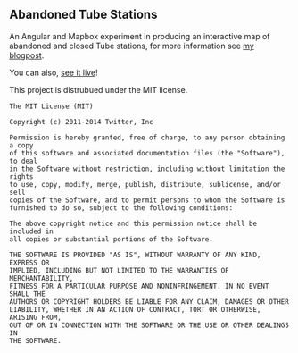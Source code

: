 ## Abandoned Tube Stations

An Angular and Mapbox experiment in producing an interactive map of abandoned and closed Tube stations, for more information see [my blogpost](https://joe8bit.com//article/abandoned-tube-stations/).

You can also, [see it live](https://joe8bit.com/project/abandoned-tube-stations/)!

This project is distrubued under the MIT license.

```
The MIT License (MIT)

Copyright (c) 2011-2014 Twitter, Inc

Permission is hereby granted, free of charge, to any person obtaining a copy
of this software and associated documentation files (the "Software"), to deal
in the Software without restriction, including without limitation the rights
to use, copy, modify, merge, publish, distribute, sublicense, and/or sell
copies of the Software, and to permit persons to whom the Software is
furnished to do so, subject to the following conditions:

The above copyright notice and this permission notice shall be included in
all copies or substantial portions of the Software.

THE SOFTWARE IS PROVIDED "AS IS", WITHOUT WARRANTY OF ANY KIND, EXPRESS OR
IMPLIED, INCLUDING BUT NOT LIMITED TO THE WARRANTIES OF MERCHANTABILITY,
FITNESS FOR A PARTICULAR PURPOSE AND NONINFRINGEMENT. IN NO EVENT SHALL THE
AUTHORS OR COPYRIGHT HOLDERS BE LIABLE FOR ANY CLAIM, DAMAGES OR OTHER
LIABILITY, WHETHER IN AN ACTION OF CONTRACT, TORT OR OTHERWISE, ARISING FROM,
OUT OF OR IN CONNECTION WITH THE SOFTWARE OR THE USE OR OTHER DEALINGS IN
THE SOFTWARE.
```

